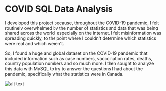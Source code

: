 # COVID SQL Data Analysis

I developed this project because, throughout the COVID-19 pandemic, I felt routinely overwhelmed by the number of statistics and data that was being shared across the world, especially on the internet. I felt misinformation was spreading quickly, to the point where I couldn't determine which statistics were real and which weren't. 

So, I found a huge and global dataset on the COVID-19 pandemic that included information such as case numbers, vacccination rates, deaths, country population numbers and so much more. I then sought to analyze this data with MySQL to try to answer the questions I had about the pandemic, specifically what the statistics were in Canada. 

![alt text](https://www.fda.gov/files/covid19-1600x900.jpg)
